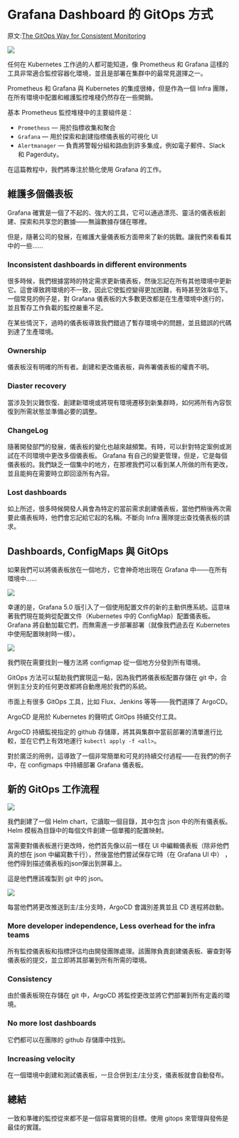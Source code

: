 # Grafana Dashboard 的 GitOps 方式

原文:[The GitOps Way for Consistent Monitoring](https://medium.com/riskified-technology/consistent-monitoring-the-gitops-way-1d481e9965c9)

![](./assets/dashboard_gitpos.resized.png)


任何在 Kubernetes 工作過的人都可能知道，像 Prometheus 和 Grafana 這樣的工具非常適合監控容器化環境，並且是部署在集群中的最常見選擇之一。

Prometheus 和 Grafana 與 Kubernetes 的集成很棒，但是作為一個 Infra 團隊，在所有環境中配置和維護監控堆棧仍然存在一些開銷。

基本 Prometheus 監控堆棧中的主要組件是：

- `Prometheus` — 用於指標收集和聚合
- `Grafana` — 用於探索和創建指標儀表板的可視化 UI
- `Alertmanager` — 負責將警報分組和路由到許多集成，例如電子郵件、Slack 和 Pagerduty。

在這篇教程中，我們將專注於簡化使用 Grafana 的工作。

## 維護多個儀表板

Grafana 確實是一個了不起的、強大的工具，它可以通過漂亮、靈活的儀表板創建、探索和共享您的數據——無論數據存儲在哪裡。

但是，隨著公司的發展，在維護大量儀表板方面帶來了新的挑戰。讓我們來看看其中的一些……

### Inconsistent dashboards in different environments

很多時候，我們根據當時的特定需求更新儀表板，然後忘記在所有其他環境中更新它。這會導致跨環境的不一致，因此它使監控變得更加困難，有時甚至效率低下。一個常見的例子是，對 Grafana 儀表板的大多數更改都是在生產環境中進行的，並且暫存工作負載的監控嚴重不足。

在某些情況下，過時的儀表板導致我們錯過了暫存環境中的問題，並且錯誤的代碼到達了生產環境。

### Ownership

儀表板沒有明確的所有者。創建和更改儀表板，與佈署儀表板的權責不明。

### Diaster recovery

當涉及到災難恢復、創建新環境或將現有環境遷移到新集群時，如何將所有內容恢復到所需狀態並準備必要的調整。

### ChangeLog

隨著開發部門的發展，儀表板的變化也越來越頻繁。有時，可以針對特定案例或測試在不同環境中更改多個儀表板。
Grafana 有自己的變更管理，但是，它是每個儀表板的。我們缺乏一個集中的地方，在那裡我們可以看到某人所做的所有更改，並且能夠在需要時立即回滾所有內容。

### Lost dashboards

如上所述，很多時候開發人員會為特定的當前需求創建儀表板，當他們稍後再次需要此儀表板時，他們會忘記給它起的名稱。不斷向 Infra 團隊提出查找儀表板的請求。

## Dashboards, ConfigMaps 與 GitOps

如果我們可以將儀表板放在一個地方，它會神奇地出現在 Grafana 中——在所有環境中……

![](./assets/grafana-dashboard-gitops-01.png)

幸運的是，Grafana 5.0 版引入了一個使用配置文件的新的主動供應系統。這意味著我們現在能夠從配置文件（Kubernetes 中的 ConfigMap）配置儀表板。 Grafana 將自動加載它們，而無需進一步部署部署（就像我們過去在 Kubernetes 中使用配置映射時一樣）。

![](./assets/grafana-dashboard-gitops-02.png)

我們現在需要找到一種方法將 configmap 從一個地方分發到所有環境。

GitOps 方法可以幫助我們實現這一點，因為我們將儀表板配置存儲在 git 中，合併到主分支的任何更改都將自動應用於我們的系統。

市面上有很多 GitOps 工具，比如 Flux、Jenkins 等等——我們選擇了 ArgoCD。

ArgoCD 是用於 Kubernetes 的聲明式 GitOps 持續交付工具。

ArgoCD 持續監視指定的 github 存儲庫，將其與集群中當前部署的清單進行比較，並在它們上有效地運行 `kubectl apply -f <all>`。

對於廣泛的用例，這導致了一個非常簡單和可見的持續交付過程——在我們的例子中，在 configmaps 中持續部署 Grafana 儀表板。

## 新的 GitOps 工作流程

![](./assets/grafana-dashboard-gitops-03.gif)

我們創建了一個 Helm chart，它讀取一個目錄，其中包含 json 中的所有儀表板。 Helm 模板為目錄中的每個文件創建一個單獨的配置映射。

當需要對儀表板進行更改時，他們首先像以前一樣在 UI 中編輯儀表板（除非他們真的想在 json 中編寫數千行），然後當他們嘗試保存它時（在 Grafana UI 中） ，他們得到描述儀表板的json彈出到屏幕上。

這是他們應該複製到 git 中的 json。

![](./assets/grafana-dashboard-gitops-04.png)

每當他們將更改推送到主/主分支時，ArgoCD 會識別差異並且 CD 進程將啟動。

### More developer independence, Less overhead for the infra teams

所有監控儀表板和指標評估均由開發團隊處理。該團隊負責創建儀表板、審查對等儀表板的提交，並立即將其部署到所有所需的環境。

### Consistency

由於儀表板現在存儲在 git 中，ArgoCD 將監控更改並將它們部署到所有定義的環境。

### No more lost dashboards

它們都可以在團隊的 github 存儲庫中找到。

### Increasing velocity

在一個環境中創建和測試儀表板，一旦合併到主/主分支，儀表板就會自動發布。

## 總結

一致和準確的監控從來都不是一個容易實現的目標。使用 gitops 來管理與發佈是最佳的實踐。
